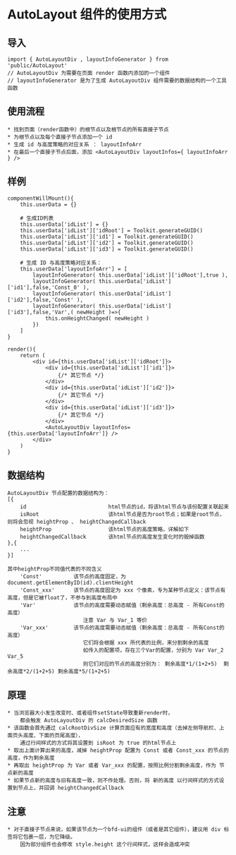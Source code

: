 
# AutoLayout 组件的使用方式
## 导入

```
import { AutoLayoutDiv , layoutInfoGenerator } from 'public/AutoLayout'
// AutoLayoutDiv 为需要在页面 render 函数内添加的一个组件
// layoutInfoGenerator 是为了生成 AutoLayoutDiv 组件需要的数据结构的一个工具函数
```

## 使用流程
    * 找到页面（render函数中）的根节点以及根节点的所有直接子节点
    * 为根节点以及每个直接子节点添加一个 id
    * 生成 id 与高度策略的对应关系 ： layoutInfoArr
    * 在最后一个直接子节点后面，添加 <AutoLayoutDiv layoutInfos={ layoutInfoArr } />

## 样例
```
componentWillMount(){
    this.userData = {}

    # 生成ID列表
    this.userData['idList'] = {}
    this.userData['idList']['idRoot'] = Toolkit.generateGUID()
    this.userData['idList']['id1'] = Toolkit.generateGUID()
    this.userData['idList']['id2'] = Toolkit.generateGUID()
    this.userData['idList']['id3'] = Toolkit.generateGUID()

    # 生成 ID 与高度策略对应关系：
    this.userData['layoutInfoArr'] = [
        layoutInfoGenerator( this.userData['idList']['idRoot'],true ),
        layoutInfoGenerator( this.userData['idList']['id1'],false,'Const_0' ),
        layoutInfoGenerator( this.userData['idList']['id2'],false,'Const' ),
        layoutInfoGenerator( this.userData['idList']['id3'],false,'Var',( newHeight )=>{
            this.onHeightChanged( newHeight )
        })
    ]
}

render(){
    return (
        <div id={this.userData['idList']['idRoot']}>
            <div id={this.userData['idList']['id1']}>
                {/* 其它节点 */}
            </div>
            <div id={this.userData['idList']['id2']}>
                {/* 其它节点 */}
            </div>
            <div id={this.userData['idList']['id3']}>
                {/* 其它节点 */}
            </div>
            <AutoLayoutDiv layoutInfos={this.userData['layoutInfoArr']} />
        </div>
    )
}
```

## 数据结构
```
AutoLayoutDiv 节点配置的数据结构为：
[{
    id                          html节点的id，将该html节点与该份配置关联起来
    isRoot                      该html节点是否为root节点；如果是root节点，则将会忽视 heightProp 、 heightChangedCallback
    heightProp                  该html节点的高度策略，详解如下
    heightChangedCallback       该html节点的高度发生变化时的毁掉函数
},{
    ...
}]

其中heightProp不同值代表的不同含义
    'Const'          该节点的高度固定，为 document.getElementByID(id).clientHeight
    'Const_xxx'      该节点的高度固定为 xxx 个像素，专为某种节点定义：该节点有高度，但是它被float了，不参与到高度布局中
    'Var'            该节点的高度需要动态赋值（剩余高度：总高度 - 所有Const的高度）
                        注意 Var 与 Var_1 等价
    'Var_xxx'        该节点的高度需要动态赋值（剩余高度：总高度 - 所有Const的高度）
                        它们将会根据 xxx 所代表的比例，来分割剩余的高度
                        如传入的配置项，存在三个Var的配置，分别为 Var Var_2 Var_5
                        则它们对应的节点的高度分别为： 剩余高度*1/(1+2+5)  剩余高度*2/(1+2+5) 剩余高度*5/(1+2+5)
```

## 原理
    * 当浏览器大小发生改变时、或者组件setState导致重新render时，
        都会触发 AutoLayoutDiv 的 calcDesiredSize 函数
    * 该函数会首先通过 calcRootDivSize 计算页面应有的宽度和高度（去掉左侧导航栏、上面页头高度、下面的页尾高度），
        通过行间样式的方式将其设置到 isRoot 为 true 的html节点上
    * 取出上面计算出来的高度，减掉 heightProp 配置为 Const 或者 Const_xxx 的节点的高度，作为剩余高度
    * 再取出 heightProp 为 Var 或者 Var_xxx 的配置，按照比例分割剩余高度，作为 节点新的高度
    * 如果节点新的高度与旧有高度一致，则不作处理。否则，将 新的高度 以行间样式的方式设置到节点上，并回调 heightChangedCallback

## 注意
    * 对于直接子节点来说，如果该节点为一个bfd-ui的组件（或者是其它组件），建议用 div 标签将它包裹一层，为它降级。
        因为部分组件也会修改 style.height 这个行间样式，这样会造成冲突

